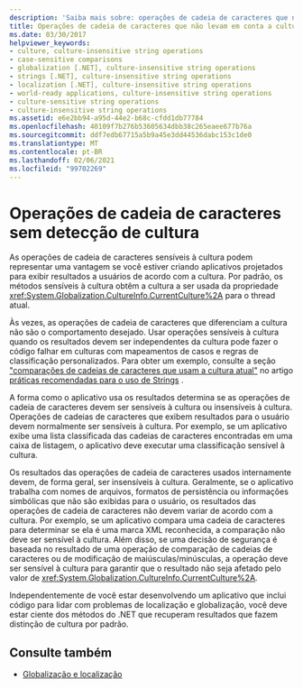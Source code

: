 ```yaml
---
description: 'Saiba mais sobre: operações de cadeia de caracteres que não diferenciam culturas'
title: Operações de cadeia de caracteres que não levam em conta a cultura
ms.date: 03/30/2017
helpviewer_keywords:
- culture, culture-insensitive string operations
- case-sensitive comparisons
- globalization [.NET], culture-insensitive string operations
- strings [.NET], culture-insensitive string operations
- localization [.NET], culture-insensitive string operations
- world-ready applications, culture-insensitive string operations
- culture-sensitive string operations
- culture-insensitive string operations
ms.assetid: e6e2bb94-a95d-44e2-b68c-cfdd1db77784
ms.openlocfilehash: 40109f7b276b53605634dbb38c265eaee677b76a
ms.sourcegitcommit: ddf7edb67715a5b9a45e3dd44536dabc153c1de0
ms.translationtype: MT
ms.contentlocale: pt-BR
ms.lasthandoff: 02/06/2021
ms.locfileid: "99702269"
---
```

# <a name="culture-insensitive-string-operations"></a>Operações de cadeia de caracteres sem detecção de cultura

As operações de cadeia de caracteres sensíveis à cultura podem representar uma vantagem se você estiver criando aplicativos projetados para exibir resultados a usuários de acordo com a cultura. Por padrão, os métodos sensíveis à cultura obtêm a cultura a ser usada da propriedade <xref:System.Globalization.CultureInfo.CurrentCulture%2A> para o thread atual.

Às vezes, as operações de cadeia de caracteres que diferenciam a cultura não são o comportamento desejado. Usar operações sensíveis à cultura quando os resultados devem ser independentes da cultura pode fazer o código falhar em culturas com mapeamentos de casos e regras de classificação personalizados. Para obter um exemplo, consulte a seção ["comparações de cadeias de caracteres que usam a cultura atual"](../base-types/best-practices-strings.md#string-comparisons-that-use-the-current-culture) no artigo [práticas recomendadas para o uso de Strings](../base-types/best-practices-strings.md) .

A forma como o aplicativo usa os resultados determina se as operações de cadeia de caracteres devem ser sensíveis à cultura ou insensíveis à cultura. Operações de cadeias de caracteres que exibem resultados para o usuário devem normalmente ser sensíveis à cultura. Por exemplo, se um aplicativo exibe uma lista classificada das cadeias de caracteres encontradas em uma caixa de listagem, o aplicativo deve executar uma classificação sensível à cultura.

Os resultados das operações de cadeia de caracteres usados internamente devem, de forma geral, ser insensíveis à cultura. Geralmente, se o aplicativo trabalha com nomes de arquivos, formatos de persistência ou informações simbólicas que não são exibidas para o usuário, os resultados das operações de cadeia de caracteres não devem variar de acordo com a cultura. Por exemplo, se um aplicativo compara uma cadeia de caracteres para determinar se ela é uma marca XML reconhecida, a comparação não deve ser sensível à cultura. Além disso, se uma decisão de segurança é baseada no resultado de uma operação de comparação de cadeias de caracteres ou de modificação de maiúsculas/minúsculas, a operação deve ser sensível à cultura para garantir que o resultado não seja afetado pelo valor de <xref:System.Globalization.CultureInfo.CurrentCulture%2A>.

Independentemente de você estar desenvolvendo um aplicativo que inclui código para lidar com problemas de localização e globalização, você deve estar ciente dos métodos do .NET que recuperam resultados que fazem distinção de cultura por padrão.

## <a name="see-also"></a>Consulte também

- [Globalização e localização](index.md)

